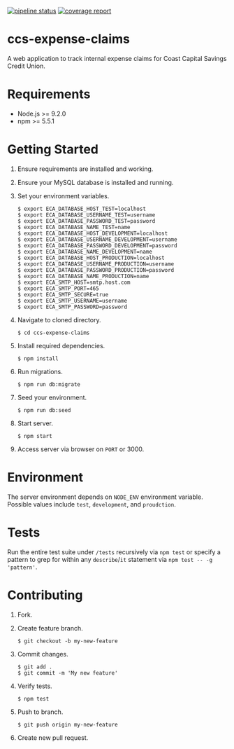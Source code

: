 [![pipeline status](https://gitlab.com/cpsc3192017w2/coast-capital/Dining-Philosophers/ccs-expense-claims/badges/master/pipeline.svg)](https://gitlab.com/cpsc3192017w2/coast-capital/Dining-Philosophers/ccs-expense-claims/commits/master) [![coverage report](https://gitlab.com/cpsc3192017w2/coast-capital/Dining-Philosophers/ccs-expense-claims/badges/master/coverage.svg)](https://gitlab.com/cpsc3192017w2/coast-capital/Dining-Philosophers/ccs-expense-claims/commits/master)

# ccs-expense-claims

A web application to track internal expense claims for Coast Capital Savings Credit Union.

# Requirements

* Node.js >= 9.2.0
* npm >= 5.5.1

# Getting Started

1. Ensure requirements are installed and working.
2. Ensure your MySQL database is installed and running.
3. Set your environment variables.

    ```
    $ export ECA_DATABASE_HOST_TEST=localhost
    $ export ECA_DATABASE_USERNAME_TEST=username
    $ export ECA_DATABASE_PASSWORD_TEST=password
    $ export ECA_DATABASE_NAME_TEST=name
    $ export ECA_DATABASE_HOST_DEVELOPMENT=localhost
    $ export ECA_DATABASE_USERNAME_DEVELOPMENT=username
    $ export ECA_DATABASE_PASSWORD_DEVELOPMENT=password
    $ export ECA_DATABASE_NAME_DEVELOPMENT=name
    $ export ECA_DATABASE_HOST_PRODUCTION=localhost
    $ export ECA_DATABASE_USERNAME_PRODUCTION=username
    $ export ECA_DATABASE_PASSWORD_PRODUCTION=password
    $ export ECA_DATABASE_NAME_PRODUCTION=name
    $ export ECA_SMTP_HOST=smtp.host.com
    $ export ECA_SMTP_PORT=465
    $ export ECA_SMTP_SECURE=true
    $ export ECA_SMTP_USERNAME=username
    $ export ECA_SMTP_PASSWORD=password
    ```

4. Navigate to cloned directory.

    ```$ cd ccs-expense-claims```

5. Install required dependencies.

    ```$ npm install```

5. Run migrations.

    ```$ npm run db:migrate```

6. Seed your environment.

    ```$ npm run db:seed```

6. Start server.

    ```$ npm start```

7. Access server via browser on `PORT` or 3000.

# Environment

The server environment depends on `NODE_ENV` environment variable. Possible values include `test`, `development`, and `proudction`.

# Tests

Run the entire test suite under `/tests` recursively via `npm test` or specify a pattern to grep for within any `describe`/`it` statement via `npm test -- -g 'pattern'`.

# Contributing

1. Fork.
2. Create feature branch.

    ```$ git checkout -b my-new-feature```

3. Commit changes.

    ```
    $ git add .
    $ git commit -m 'My new feature'
    ```

4. Verify tests.

    ```$ npm test```

5. Push to branch.

    ```$ git push origin my-new-feature```

6. Create new pull request.
